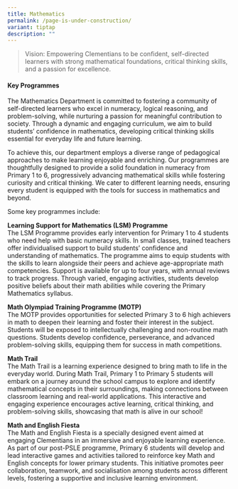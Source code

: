 ```yaml
---
title: Mathematics
permalink: /page-is-under-construction/
variant: tiptap
description: ""
---
```

<blockquote>
<p>Vision: Empowering Clementians to be confident, self-directed learners
with strong mathematical foundations, critical thinking skills, and a passion
for excellence.</p>
</blockquote>
<h4>Key Programmes<br></h4>
<p>The Mathematics Department is committed to fostering a community of self-directed
learners who excel in numeracy, logical reasoning, and problem-solving,
while nurturing a passion for meaningful contribution to society. Through
a dynamic and engaging curriculum, we aim to build students’ confidence
in mathematics, developing critical thinking skills essential for everyday
life and future learning.</p>
<p>To achieve this, our department employs a diverse range of pedagogical
approaches to make learning enjoyable and enriching. Our programmes are
thoughtfully designed to provide a solid foundation in numeracy from Primary
1 to 6, progressively advancing mathematical skills while fostering curiosity
and critical thinking. We cater to different learning needs, ensuring every
student is equipped with the tools for success in mathematics and beyond.</p>
<p>Some key programmes include:</p>
<p><strong>Learning Support for Mathematics (LSM) Programme</strong>
<br>The LSM Programme provides early intervention for Primary 1 to 4 students
who need help with basic numeracy skills. In small classes, trained teachers
offer individualised support to build students’ confidence and understanding
of mathematics. The programme aims to equip students with the skills to
learn alongside their peers and achieve age-appropriate math competencies.
Support is available for up to four years, with annual reviews to track
progress. Through varied, engaging activities, students develop positive
beliefs about their math abilities while covering the Primary Mathematics
syllabus.</p>
<p><strong>Math Olympiad Training Programme (MOTP)</strong>
<br>The MOTP provides opportunities for selected Primary 3 to 6 high achievers
in math to deepen their learning and foster their interest in the subject.
Students will be exposed to intellectually challenging and non-routine
math questions. Students develop confidence, perseverance, and advanced
problem-solving skills, equipping them for success in math competitions.</p>
<p><strong>Math Trail</strong>
<br>The Math Trail is a learning experience designed to bring math to life
in the everyday world. During Math Trail, Primary 1 to Primary 5 students
will embark on a journey around the school campus to explore and identify
mathematical concepts in their surroundings, making connections between
classroom learning and real-world applications. This interactive and engaging
experience encourages active learning, critical thinking, and problem-solving
skills, showcasing that math is alive in our school!</p>
<p><strong>Math and English Fiesta</strong>
<br>The Math and English Fiesta is a specially designed event aimed at engaging
Clementians in an immersive and enjoyable learning experience. As part
of our post-PSLE programme, Primary 6 students will develop and lead interactive
games and activities tailored to reinforce key Math and English concepts
for lower primary students. This initiative promotes peer collaboration,
teamwork, and socialisation among students across different levels, fostering
a supportive and inclusive learning environment.</p>